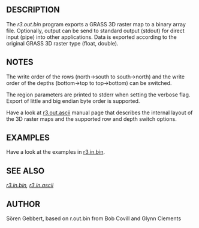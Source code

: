 ## DESCRIPTION

The *r3.out.bin* program exports a GRASS 3D raster map to a binary array
file. Optionally, output can be send to standard output (stdout) for
direct input (pipe) into other applications. Data is exported according
to the original GRASS 3D raster type (float, double).

## NOTES

The write order of the rows (north-\>south to south-\>north) and the
write order of the depths (bottom-\>top to top-\>bottom) can be
switched.

The region parameters are printed to stderr when setting the verbose
flag. Export of little and big endian byte order is supported.

Have a look at [r3.out.ascii](r3.out.ascii.html) manual page that
describes the internal layout of the 3D raster maps and the supported
row and depth switch options.

## EXAMPLES

Have a look at the examples in [r3.in.bin](r3.in.bin.html).

## SEE ALSO

*[r3.in.bin](r3.in.bin.html), [r3.in.ascii](r3.in.ascii.html)*

## AUTHOR

Sören Gebbert, based on r.out.bin from Bob Covill and Glynn Clements
